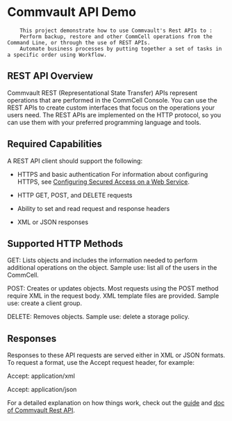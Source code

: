 # Commvault API Demo

		This project demonstrate how to use Commvault's Rest APIs to :
		Perform backup, restore and other CommCell operations from the Command Line, or through the use of REST APIs.
		Automate business processes by putting together a set of tasks in a specific order using Workflow.

## REST API Overview
Commvault REST (Representational State Transfer) APIs represent operations that are performed in the CommCell Console. You can use the REST APIs to create custom interfaces that focus on the operations your users need. The REST APIs are implemented on the HTTP protocol, so you can use them with your preferred programming language and tools.

## Required Capabilities

A REST API client should support the following:

* HTTPS and basic authentication
For information about configuring HTTPS, see [Configuring Secured Access on a Web Service](https://documentation.commvault.com/commvault/v11_sp20/article?p=119525.htm).

* HTTP GET, POST, and DELETE requests
* Ability to set and read request and response headers
* XML or JSON responses

## Supported HTTP Methods

GET: Lists objects and includes the information needed to perform additional operations on the object. Sample use: list all of the users in the CommCell.

POST: Creates or updates objects. Most requests using the POST method require XML in the request body. XML template files are provided. Sample use: create a client group.

DELETE: Removes objects. Sample use: delete a storage policy.

## Responses

Responses to these API requests are served either in XML or JSON formats. To request a format, use the Accept request header, for example:

Accept: application/xml

Accept: application/json

For a detailed explanation on how things work, check out the [guide](http://documentation.commvault.com/commvault/) and [doc of Commvault Rest API](https://api.commvault.com/?version=latest).
